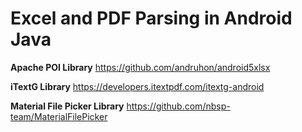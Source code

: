 # Excel and PDF Parsing in Android Java
<b>Apache POI Library</b>
https://github.com/andruhon/android5xlsx

<b>iTextG Library</b>
https://developers.itextpdf.com/itextg-android

<b>Material File Picker Library</b>
https://github.com/nbsp-team/MaterialFilePicker
